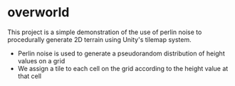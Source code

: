 # overworld
This project is a simple demonstration of the use of perlin noise to procedurally generate 2D terrain using Unity's tilemap system.

- Perlin noise is used to generate a pseudorandom distribution of height values on a grid
- We assign a tile to each cell on the grid according to the height value at that cell
